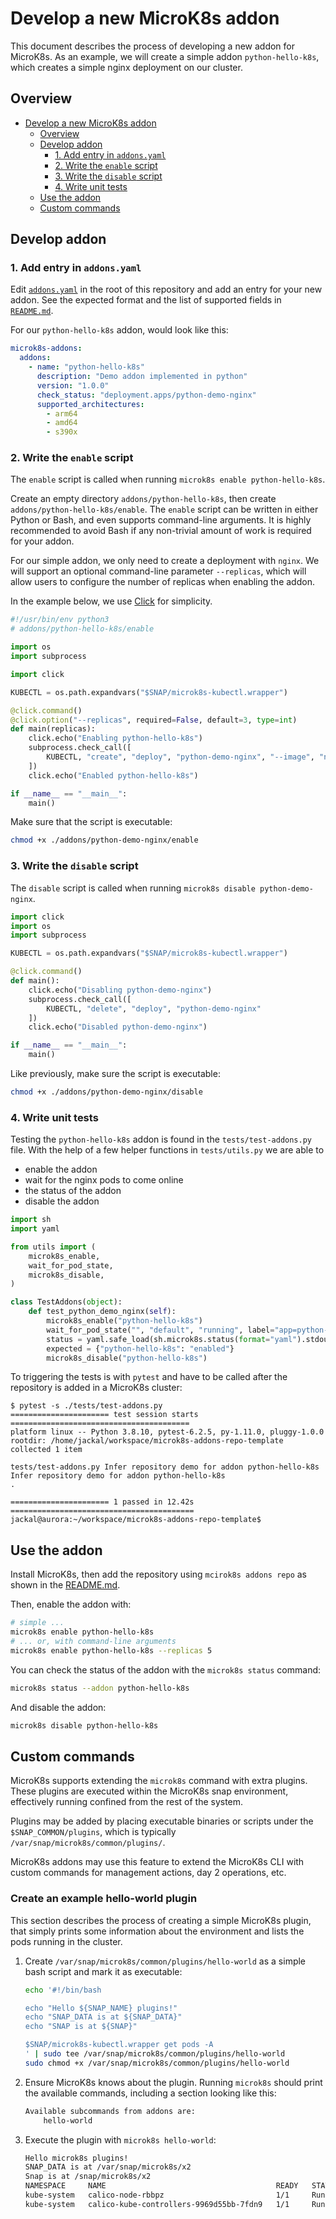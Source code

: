 # Develop a new MicroK8s addon

This document describes the process of developing a new addon for MicroK8s. As an example, we will create a simple addon `python-hello-k8s`, which creates a simple nginx deployment on our cluster.

## Overview

- [Develop a new MicroK8s addon](#develop-a-new-microk8s-addon)
  - [Overview](#overview)
  - [Develop addon](#develop-addon)
    - [1. Add entry in `addons.yaml`](#1-add-entry-in-addonsyaml)
    - [2. Write the `enable` script](#2-write-the-enable-script)
    - [3. Write the `disable` script](#3-write-disable-script)
    - [4. Write unit tests](#4-write-unit-tests)
  - [Use the addon](#use-addon)
  - [Custom commands](#custom-commands)


## Develop addon

### 1. Add entry in `addons.yaml`

Edit [`addons.yaml`](./addons.yaml) in the root of this repository and add an entry for your new addon. See the expected format and the list of supported fields in [`README.md`](./README.md).

For our `python-hello-k8s` addon, would look like this:

```yaml
microk8s-addons:
  addons:
    - name: "python-hello-k8s"
      description: "Demo addon implemented in python"
      version: "1.0.0"
      check_status: "deployment.apps/python-demo-nginx"
      supported_architectures:
        - arm64
        - amd64
        - s390x
```

### 2. Write the `enable` script

The `enable` script is called when running `microk8s enable python-hello-k8s`.

Create an empty directory `addons/python-hello-k8s`, then create `addons/python-hello-k8s/enable`. The `enable` script can be written in either Python or Bash, and even supports command-line arguments. It is highly recommended to avoid Bash if any non-trivial amount of work is required for your addon.

For our simple addon, we only need to create a deployment with `nginx`. We will support an optional command-line parameter `--replicas`, which will allow users to configure the number of replicas when enabling the addon.

In the example below, we use [Click](https://click.palletsprojects.com/en/8.0.x/) for simplicity.

```python
#!/usr/bin/env python3
# addons/python-hello-k8s/enable

import os
import subprocess

import click

KUBECTL = os.path.expandvars("$SNAP/microk8s-kubectl.wrapper")

@click.command()
@click.option("--replicas", required=False, default=3, type=int)
def main(replicas):
    click.echo("Enabling python-hello-k8s")
    subprocess.check_call([
        KUBECTL, "create", "deploy", "python-demo-nginx", "--image", "nginx", "--replicas", str(replicas),
    ])
    click.echo("Enabled python-hello-k8s")

if __name__ == "__main__":
    main()
```

Make sure that the script is executable:

```bash
chmod +x ./addons/python-demo-nginx/enable
```

### 3. Write the `disable` script

The `disable` script is called when running `microk8s disable python-demo-nginx`.

```python
import click
import os
import subprocess

KUBECTL = os.path.expandvars("$SNAP/microk8s-kubectl.wrapper")

@click.command()
def main():
    click.echo("Disabling python-demo-nginx")
    subprocess.check_call([
        KUBECTL, "delete", "deploy", "python-demo-nginx"
    ])
    click.echo("Disabled python-demo-nginx")

if __name__ == "__main__":
    main()
```

Like previously, make sure the script is executable:

```bash
chmod +x ./addons/python-demo-nginx/disable
```

### 4. Write unit tests

Testing the `python-hello-k8s` addon is found in the `tests/test-addons.py` file. With the help of a few helper functions in `tests/utils.py` we are able to 
  - enable the addon 
  - wait for the nginx pods to come online
  - the status of the addon
  - disable the addon

```python
import sh
import yaml

from utils import (
    microk8s_enable,
    wait_for_pod_state,
    microk8s_disable,
)

class TestAddons(object):
    def test_python_demo_nginx(self):
        microk8s_enable("python-hello-k8s")
        wait_for_pod_state("", "default", "running", label="app=python-demo-nginx")
        status = yaml.safe_load(sh.microk8s.status(format="yaml").stdout)
        expected = {"python-hello-k8s": "enabled"}
        microk8s_disable("python-hello-k8s")
```

To triggering the tests is with `pytest` and have to be called after the repository is added in a MicroK8s cluster:
```
$ pytest -s ./tests/test-addons.py 
====================== test session starts ========================================
platform linux -- Python 3.8.10, pytest-6.2.5, py-1.11.0, pluggy-1.0.0
rootdir: /home/jackal/workspace/microk8s-addons-repo-template
collected 1 item                                                                                                                                                                                                                                                              

tests/test-addons.py Infer repository demo for addon python-hello-k8s
Infer repository demo for addon python-hello-k8s
.

====================== 1 passed in 12.42s =========================================
jackal@aurora:~/workspace/microk8s-addons-repo-template$ 
```



## Use the addon

Install MicroK8s, then add the repository using `mcirok8s addons repo` as shown in the [README.md](./README.md).

Then, enable the addon with:

```bash
# simple ...
microk8s enable python-hello-k8s
# ... or, with command-line arguments
microk8s enable python-hello-k8s --replicas 5
```

You can check the status of the addon with the `microk8s status` command:

```bash
microk8s status --addon python-hello-k8s
```

And disable the addon:

```bash
microk8s disable python-hello-k8s
```

## Custom commands

MicroK8s supports extending the `microk8s` command with extra plugins. These plugins are executed within the MicroK8s snap environment, effectively running confined from the rest of the system.

Plugins may be added by placing executable binaries or scripts under the `$SNAP_COMMON/plugins`, which is typically `/var/snap/microk8s/common/plugins/`.

MicroK8s addons may use this feature to extend the MicroK8s CLI with custom commands for management actions, day 2 operations, etc.

### Create an example hello-world plugin

This section describes the process of creating a simple MicroK8s plugin, that simply prints some information about the environment and lists the pods running in the cluster.

1.  Create `/var/snap/microk8s/common/plugins/hello-world` as a simple bash script and mark it as executable:

    ```bash
    echo '#!/bin/bash

    echo "Hello ${SNAP_NAME} plugins!"
    echo "SNAP_DATA is at ${SNAP_DATA}"
    echo "SNAP is at ${SNAP}"

    $SNAP/microk8s-kubectl.wrapper get pods -A
    ' | sudo tee /var/snap/microk8s/common/plugins/hello-world
    sudo chmod +x /var/snap/microk8s/common/plugins/hello-world
    ```

2.  Ensure MicroK8s knows about the plugin. Running `microk8s` should print the available commands, including a section looking like this:

    ```bash
    Available subcommands from addons are:
	    hello-world
    ```

3.  Execute the plugin with `microk8s hello-world`:

    ```bash
    Hello microk8s plugins!
    SNAP_DATA is at /var/snap/microk8s/x2
    Snap is at /snap/microk8s/x2
    NAMESPACE     NAME                                      READY   STATUS    RESTARTS   AGE
    kube-system   calico-node-rbbpz                         1/1     Running   0          16h
    kube-system   calico-kube-controllers-9969d55bb-7fdn9   1/1     Running   0          16h
    ```
